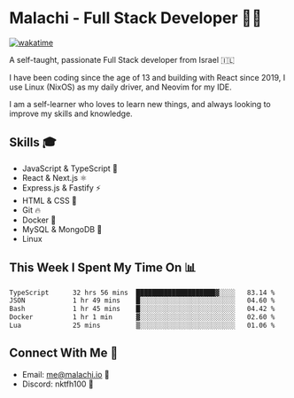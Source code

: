 # Malachi - Full Stack Developer 🚀🔥
[![wakatime](https://wakatime.com/badge/user/112ec769-e669-4b78-a46f-cf4343930741.svg)](https://wakatime.com/@112ec769-e669-4b78-a46f-cf4343930741)

A self-taught, passionate Full Stack developer from Israel 🇮🇱

I have been coding since the age of 13 and building with React since 2019, I use Linux (NixOS) as my daily driver, and Neovim for my IDE.

I am a self-learner who loves to learn new things, and always looking to improve my skills and knowledge.

## Skills 🎓
- JavaScript & TypeScript 💎
- React & Next.js ⚛️
- Express.js & Fastify ⚡️
- HTML & CSS 🎨
- Git 🔥
- Docker 🐳
- MySQL & MongoDB 💾
- Linux

## This Week I Spent My Time On 📊
<!--START_SECTION:waka-->

```txt
TypeScript      32 hrs 56 mins  ████████████████████▓░░░░   83.14 %
JSON            1 hr 49 mins    █░░░░░░░░░░░░░░░░░░░░░░░░   04.60 %
Bash            1 hr 45 mins    █░░░░░░░░░░░░░░░░░░░░░░░░   04.42 %
Docker          1 hr 1 min      ▓░░░░░░░░░░░░░░░░░░░░░░░░   02.60 %
Lua             25 mins         ▒░░░░░░░░░░░░░░░░░░░░░░░░   01.06 %
```

<!--END_SECTION:waka-->


## Connect With Me 📱
- Email: me@malachi.io 📧
- Discord: nktfh100 👾

